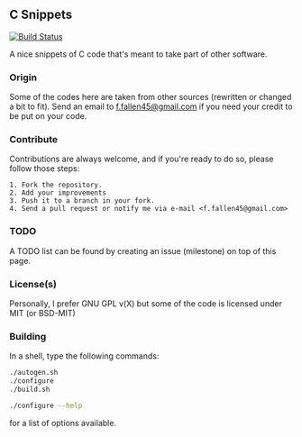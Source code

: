 ## C Snippets

[![Build Status](https://secure.travis-ci.org/otfallen/csnippets.png?branch=master)](http://travis-ci.org/otfallen/csnippets)

A nice snippets of C code that's meant to take part of other software.

### Origin

Some of the codes here are taken from other sources (rewritten or changed a bit to fit).
Send an email to <f.fallen45@gmail.com>  if you need your credit to be put on your code.

### Contribute

Contributions are always welcome, and if you're ready to do so, please follow those steps:

    1. Fork the repository.
    2. Add your improvements
    3. Push it to a branch in your fork.
    4. Send a pull request or notify me via e-mail <f.fallen45@gmail.com>

### TODO

A TODO list can be found by creating an issue (milestone) on top of this page.

### License(s)

Personally, I prefer GNU GPL v(X) but some of the code is licensed under MIT (or BSD-MIT)

### Building

In a shell, type the following commands:

```sh
./autogen.sh
./configure
./build.sh
```

```sh
./configure --help
```
for a list of options available.

